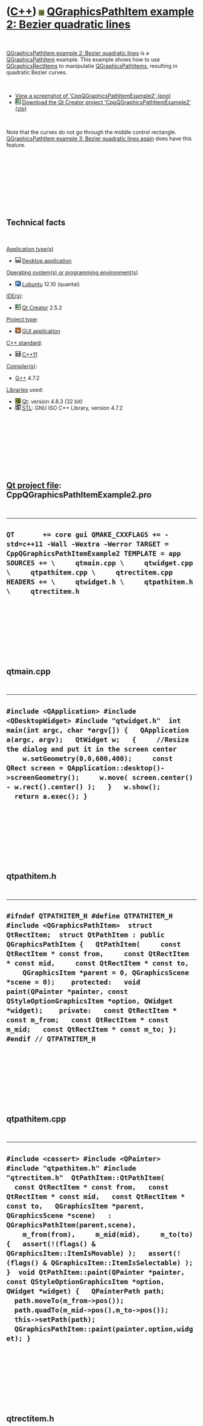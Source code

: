 



 

 

 

 

 

([C++](Cpp.htm)) ![Qt](PicQt.png) [QGraphicsPathItem example 2: Bezier quadratic lines](CppQGraphicsPathItemExample2.htm)
=========================================================================================================================

 

[QGraphicsPathItem example 2: Bezier quadratic
lines](CppQGraphicsPathItemExample2.htm) is a
[QGraphicsPathItem](CppQGraphicsPathItem.htm) example. This example
shows how to use [QGraphicsRectItems](CppQGraphicsRectItem.htm) to
manipulatie [QGraphicsPathItems](CppQGraphicsPathItem.htm), resulting in
quadratic Bezier curves.

 

-   [View a screenshot of
    'CppQGraphicsPathItemExample2' (png)](CppQGraphicsPathItemExample2.png)
-   ![Qt Creator](PicQtCreator.png) [Download the Qt Creator project
    'CppQGraphicsPathItemExample2' (zip)](CppQGraphicsPathItemExample2.zip)

 

Note that the curves do not go through the middle control rectangle.
[QGraphicsPathItem example 3: Bezier quadratic lines
again](CppQGraphicsPathItemExample3.htm) does have this feature.

 

 

 

 

 

Technical facts
---------------

 

[Application type(s)](CppApplication.htm)

-   ![Desktop](PicDesktop.png) [Desktop
    application](CppDesktopApplication.htm)

[Operating system(s) or programming environment(s)](CppOs.htm)

-   ![Lubuntu](PicLubuntu.png) [Lubuntu](CppLubuntu.htm) 12.10 (quantal)

[IDE(s)](CppIde.htm):

-   ![Qt Creator](PicQtCreator.png) [Qt Creator](CppQtCreator.htm) 2.5.2

[Project type](CppQtProjectType.htm):

-   ![GUI](PicGui.png) [GUI application](CppGuiApplication.htm)

[C++ standard](CppStandard.htm):

-   ![C++11](PicCpp11.png) [C++11](Cpp11.htm)

[Compiler(s)](CppCompiler.htm):

-   [G++](CppGpp.htm) 4.7.2

[Libraries](CppLibrary.htm) used:

-   ![Qt](PicQt.png) [Qt](CppQt.htm): version 4.8.3 (32 bit)
-   ![STL](PicStl.png) [STL](CppStl.htm): GNU ISO C++ Library, version
    4.7.2

 

 

 

 

 

[Qt project file](CppQtProjectFile.htm): CppQGraphicsPathItemExample2.pro
-------------------------------------------------------------------------

 

  -----------------------------------------------------------------------------------------------------------------------------------------------------------------------------------------------------------------------------------------------------------------------------------------------
  ` QT       += core gui QMAKE_CXXFLAGS += -std=c++11 -Wall -Wextra -Werror TARGET = CppQGraphicsPathItemExample2 TEMPLATE = app  SOURCES += \     qtmain.cpp \     qtwidget.cpp \     qtpathitem.cpp \     qtrectitem.cpp  HEADERS += \     qtwidget.h \     qtpathitem.h \     qtrectitem.h `
  -----------------------------------------------------------------------------------------------------------------------------------------------------------------------------------------------------------------------------------------------------------------------------------------------

 

 

 

 

 

qtmain.cpp
----------

 

  ---------------------------------------------------------------------------------------------------------------------------------------------------------------------------------------------------------------------------------------------------------------------------------------------------------------------------------------------------------------------------------------------------------------------
  ` #include <QApplication> #include <QDesktopWidget> #include "qtwidget.h"  int main(int argc, char *argv[]) {   QApplication a(argc, argv);   QtWidget w;   {     //Resize the dialog and put it in the screen center     w.setGeometry(0,0,600,400);     const QRect screen = QApplication::desktop()->screenGeometry();     w.move( screen.center() - w.rect().center() );   }   w.show();   return a.exec(); } `
  ---------------------------------------------------------------------------------------------------------------------------------------------------------------------------------------------------------------------------------------------------------------------------------------------------------------------------------------------------------------------------------------------------------------------

 

 

 

 

 

qtpathitem.h
------------

 

  -------------------------------------------------------------------------------------------------------------------------------------------------------------------------------------------------------------------------------------------------------------------------------------------------------------------------------------------------------------------------------------------------------------------------------------------------------------------------------------------------------------------------------------------------------------------------------------
  ` #ifndef QTPATHITEM_H #define QTPATHITEM_H  #include <QGraphicsPathItem>  struct QtRectItem;  struct QtPathItem : public QGraphicsPathItem {   QtPathItem(     const QtRectItem * const from,     const QtRectItem * const mid,     const QtRectItem * const to,     QGraphicsItem *parent = 0, QGraphicsScene *scene = 0);    protected:   void paint(QPainter *painter, const QStyleOptionGraphicsItem *option, QWidget *widget);    private:   const QtRectItem * const m_from;   const QtRectItem * const m_mid;   const QtRectItem * const m_to; };  #endif // QTPATHITEM_H `
  -------------------------------------------------------------------------------------------------------------------------------------------------------------------------------------------------------------------------------------------------------------------------------------------------------------------------------------------------------------------------------------------------------------------------------------------------------------------------------------------------------------------------------------------------------------------------------------

 

 

 

 

 

qtpathitem.cpp
--------------

 

  -----------------------------------------------------------------------------------------------------------------------------------------------------------------------------------------------------------------------------------------------------------------------------------------------------------------------------------------------------------------------------------------------------------------------------------------------------------------------------------------------------------------------------------------------------------------------------------------------------------------------------------------------------------------------------------------------------------------------------------------------------------
  ` #include <cassert> #include <QPainter> #include "qtpathitem.h" #include "qtrectitem.h"  QtPathItem::QtPathItem(   const QtRectItem * const from,   const QtRectItem * const mid,   const QtRectItem * const to,   QGraphicsItem *parent, QGraphicsScene *scene)   : QGraphicsPathItem(parent,scene),     m_from(from),     m_mid(mid),     m_to(to) {   assert(!(flags() & QGraphicsItem::ItemIsMovable) );   assert(!(flags() & QGraphicsItem::ItemIsSelectable) ); }  void QtPathItem::paint(QPainter *painter, const QStyleOptionGraphicsItem *option, QWidget *widget) {   QPainterPath path;   path.moveTo(m_from->pos());   path.quadTo(m_mid->pos(),m_to->pos());   this->setPath(path);    QGraphicsPathItem::paint(painter,option,widget); } `
  -----------------------------------------------------------------------------------------------------------------------------------------------------------------------------------------------------------------------------------------------------------------------------------------------------------------------------------------------------------------------------------------------------------------------------------------------------------------------------------------------------------------------------------------------------------------------------------------------------------------------------------------------------------------------------------------------------------------------------------------------------------

 

 

 

 

 

qtrectitem.h
------------

 

  ----------------------------------------------------------------------------------------------------------------------------------------------------------------------------------------------------------------------------
  ` #ifndef QTRECTITEM_H #define QTRECTITEM_H  #include <QGraphicsRectItem>  struct QtRectItem : public QGraphicsRectItem {   QtRectItem(QGraphicsItem *parent = 0, QGraphicsScene *scene = 0); };  #endif // QTRECTITEM_H `
  ----------------------------------------------------------------------------------------------------------------------------------------------------------------------------------------------------------------------------

 

 

 

 

 

qtrectitem.cpp
--------------

 

  ----------------------------------------------------------------------------------------------------------------------------------------------------------------------------------------------------------------------------------------------------------------------------------------------------------------------------
  ` #include "qtrectitem.h"  QtRectItem::QtRectItem(QGraphicsItem *parent, QGraphicsScene *scene)  : QGraphicsRectItem(parent,scene) {   this->setFlags(       QGraphicsItem::ItemIsSelectable     | QGraphicsItem::ItemIsMovable);    const double length = 20;   this->setRect(-length/2.0,-length/2.0,length,length); } `
  ----------------------------------------------------------------------------------------------------------------------------------------------------------------------------------------------------------------------------------------------------------------------------------------------------------------------------

 

 

 

 

 

qtwidget.h
----------

 

  ---------------------------------------------------------------------------------------------------------------------------------------------------------------------------------------------------------
  ` #ifndef QTWIDGET_H #define QTWIDGET_H  #include <QGraphicsView>  ///The widget holding the items struct QtWidget : public QGraphicsView {   QtWidget(QWidget *parent = 0); };  #endif // QTWIDGET_H `
  ---------------------------------------------------------------------------------------------------------------------------------------------------------------------------------------------------------

 

 

 

 

 

qtwidget.cpp
------------

 

  ----------------------------------------------------------------------------------------------------------------------------------------------------------------------------------------------------------------------------------------------------------------------------------------------------------------------------------------------------------------------------------------------------------------------------------------------------------------------------------------------------------------------------------------------------------------------------------------------------------------------------------------------------------------------------------------------------------------------------------------------------------------------------------------------------------------------------------------------------------------
  ` #include <cassert> #include <QGraphicsScene> #include "qtrectitem.h" #include "qtpathitem.h" #include "qtwidget.h"  QtWidget::QtWidget(QWidget *parent)   : QGraphicsView(new QGraphicsScene,parent) {   const int n_items = 16;   std::vector<QtRectItem *> rects;    for (int i=0; i!=n_items; ++i)   {     const double angle = 2.0 * M_PI * (static_cast<double>(i) / static_cast<double>(n_items));     const double x1 =  std::sin(angle) * 100.0;     const double y1 = -std::cos(angle) * 100.0;     QtRectItem * const rect = new QtRectItem;     rect->setPos(x1,y1);     scene()->addItem(rect);     rects.push_back(rect);   }   for (int i=0; i!=n_items; ++i)   {     QtPathItem * const item = new QtPathItem(       rects[(i+0) % n_items],       rects[(i+1) % n_items],       rects[(i+2) % n_items]);     scene()->addItem(item);   } } `
  ----------------------------------------------------------------------------------------------------------------------------------------------------------------------------------------------------------------------------------------------------------------------------------------------------------------------------------------------------------------------------------------------------------------------------------------------------------------------------------------------------------------------------------------------------------------------------------------------------------------------------------------------------------------------------------------------------------------------------------------------------------------------------------------------------------------------------------------------------------------

 

 

 

 

 





 




This page has been created by the [tool](Tools.htm)
[CodeToHtml](ToolCodeToHtml.htm)
